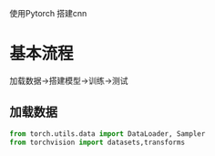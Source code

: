 使用Pytorch 搭建cnn
# 基本流程
加载数据->搭建模型->训练->测试
## 加载数据
```python
from torch.utils.data import DataLoader, Sampler
from torchvision import datasets,transforms
```
